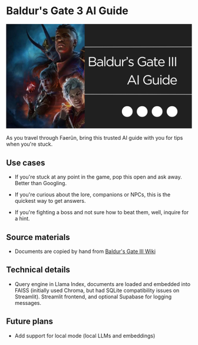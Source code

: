 # Baldur's Gate 3 AI Guide

<img src="./assets/splash.png" width="600"/>

As you travel through Faerûn, bring this trusted AI guide with you for tips when you're stuck.

## Use cases

- If you're stuck at any point in the game, pop this open and ask away. Better than Googling.

- If you're curious about the lore, companions or NPCs, this is the quickest way to get answers.

- If you're fighting a boss and not sure how to beat them, well, inquire for a hint.

## Source materials

- Documents are copied by hand from [Baldur's Gate III Wiki](https://baldursgate3.wiki.fextralife.com/Baldur's+Gate+3+Wiki)

## Technical details

- Query engine in Llama Index, documents are loaded and embedded into FAISS (initially used Chroma, but had SQLite compatibility issues on Streamlit). Streamlit frontend, and optional Supabase for logging messages.

## Future plans

- Add support for local mode (local LLMs and embeddings)
